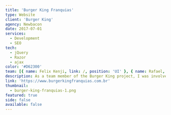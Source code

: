 ```yaml
---
title: 'Burger King Franquias'
type: Website
client: 'Burger King'
agency: Newbacon
date: 2017-07-01
services:
  - Development
  - SEO
tech:
  - jQuery
  - Razor
  - ajax
color: '#D62300'
team: [{ name: Felix Kenji, link: /, position: 'UI' }, { name: Rafael, link: /, position: 'Back-end' }]
description: As a team member of the Burger King project, I was involved in the development of a comprehensive system aimed at promoting and facilitating the process of acquiring a franchise. This three-part system consisted of a landing page designed to showcase the benefits of owning a franchise and collect information from interested parties, an administrative system to assist users in the acquisition process, and a management system to enable the sales team to efficiently contact and follow up with potential clients. The project required a high degree of technical expertise in web development, user experience design, and database management to ensure a seamless and effective user experience.
link: 'https://www.burgerkingfranquias.com.br'
thumbnail:
  - burger-king-franquias-1.png
featured: true
side: false
available: false
---
```

